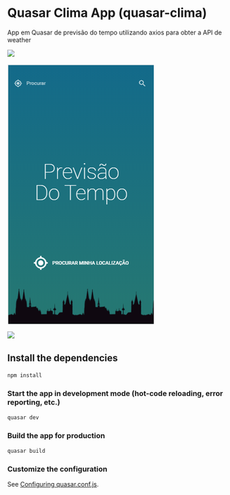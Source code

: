 # Quasar Clima App (quasar-clima)

App em Quasar de previsão do tempo utilizando axios para obter a API de weather

![](statics/Home.png)

<img src="src/statics/Home.png">

![](/statics/quasar-previsão.png)

## Install the dependencies
```bash
npm install
```

### Start the app in development mode (hot-code reloading, error reporting, etc.)
```bash
quasar dev
```


### Build the app for production
```bash
quasar build
```

### Customize the configuration
See [Configuring quasar.conf.js](https://quasar.dev/quasar-cli/quasar-conf-js).
